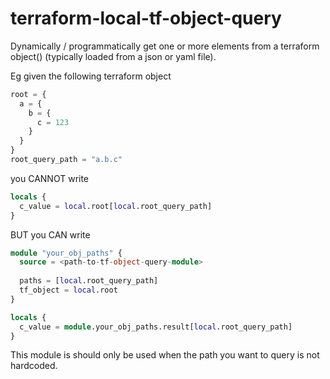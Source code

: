 # terraform-local-tf-object-query

Dynamically / programmatically get one or more elements from a terraform object() 
(typically loaded from a json or yaml file).

Eg given the following terraform object 
```terraform
root = {
  a = {
    b = {
      c = 123
    }
  }
}
root_query_path = "a.b.c"
```
you CANNOT write 
```terraform
locals {
  c_value = local.root[local.root_query_path]
}
```
BUT you CAN write 
```terraform
module "your_obj_paths" {
  source = <path-to-tf-object-query-module>
  
  paths = [local.root_query_path]
  tf_object = local.root
}

locals {
  c_value = module.your_obj_paths.result[local.root_query_path]
}
```

This module is should only be used when the path you want to query is not hardcoded. 
